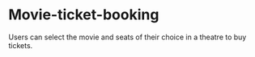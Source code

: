 # Movie-ticket-booking
Users can select the movie and seats of their choice in a theatre to buy tickets.
